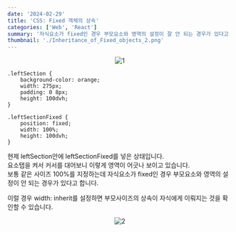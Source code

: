 ```yaml
---
date: '2024-02-29'
title: 'CSS: Fixed 객체의 상속'
categories: ['Web', 'React']
summary: '자식요소가 fixed인 경우 부모요소와 영역의 설정이 잘 안 되는 경우가 있다고 합니다.'
thumbnail: './Inheritance_of_Fixed_objects_2.png'
---
```


<center>

![1](https://1drv.ms/i/c/bae70a53437eb109/IQNAwh3RgfsLRbwT6GTwZOXAARqIrMGRnRBxLxu1UdhQLzM?width=1280&height=805)

</center>

```tsx
.leftSection {
    background-color: orange;
    width: 275px;
    padding: 0 8px;
    height: 100dvh;
}

.leftSectionFixed {
    position: fixed;
    width: 100%;
    height: 100dvh;
}
```

현제 leftSection안에 leftSectionFixed를 넣은 상태입니다. <br>
요소탭을 켜서 커서를 대어보니 이렇게 영역이 어긋나 보이고 있습니다.<br>
보통 같은 사이즈 100%를 지정하는데 자식요소가 fixed인 경우 부모요소와 영역의 설정이 안 되는 경우가 있다고 합니다.

이럴 경우 width: inherit를 설정하면 부모사이즈의 상속이 자식에게 이뤄지는 것을 확인할 수 있습니다.

<center>

![2](https://1drv.ms/i/c/bae70a53437eb109/IQNYNVDxdoC3SbxMXifSmSixAbkQT1w2G_N4BC6JWEuc2f0?width=1280&height=805)

</center>
